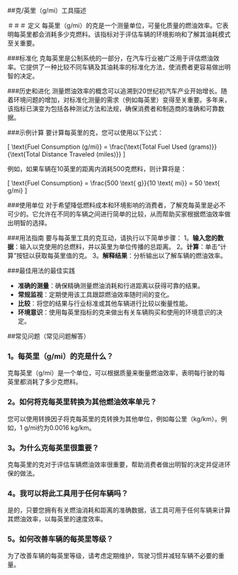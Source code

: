 ##克/英里（g/mi）工具描述

＃＃＃ 定义
每英里（g/mi）的克是一个测量单位，可量化质量的燃油效率。它表明每英里都会消耗多少克燃料。该指标对于评估车辆的环境影响和了解其油耗模式至关重要。

###标准化
克每英里是公制系统的一部分，在汽车行业被广泛用于评估燃油效率。它提供了一种比较不同车辆及其油耗率的标准化方法，使消费者更容易做出明智的决定。

###历史和进化
测量燃油效率的概念可以追溯到20世纪初汽车产业开始增长。随着环境问题的增加，对标准化测量的需求（例如每英里）变得至关重要。多年来，该指标已演变为包括各种测试方法和法规，确保消费者和制造商的准确和可靠数据。

###示例计算
要计算每英里的克，您可以使用以下公式：

\[ \text{Fuel Consumption (g/mi)} = \frac{\text{Total Fuel Used (grams)}}{\text{Total Distance Traveled (miles)}} \]

例如，如果车辆在10英里的距离内消耗500克燃料，则计算将是：

\[ \text{Fuel Consumption} = \frac{500 \text{ g}}{10 \text{ mi}} = 50 \text{ g/mi} \]

###使用单位
对于希望降低燃料成本和环境影响的消费者，了解克每英里是必不可少的。它允许在不同的车辆之间进行简单的比较，从而帮助买家根据燃油效率做出明智的选择。

###用法指南
要与每英里工具的克互动，请执行以下简单步骤：
1。**输入您的数据**：输入以克使用的总燃料，并以英里为单位传播的总距离。
2。**计算**：单击“计算”按钮以获取每英里值的克。
3。**解释结果**：分析输出以了解车辆的燃油效率。

###最佳用法的最佳实践
-  **准确的测量**：确保精确测量燃油消耗和行进距离以获得可靠的结果。
-  **常规监视**：定期使用该工具跟踪燃油效率随时间的变化。
-  **比较**：将您的结果与行业标准或其他车辆进行比较以衡量性能。
-  **环境意识**：使用每英里指标的克来做出有关车辆购买和使用的环境意识的决定。

##常见问题（常见问题解答）

### 1。每英里（g/mi）的克是什么？
克每英里（g/mi）是一个单位，可以根据质量来衡量燃油效率，表明每行驶的每英里都消耗了多少克燃料。

### 2。如何将克每英里转换为其他燃油效率单元？
您可以使用转换因子将克每英里的克转换为其他单位，例如每公里（kg/km）。例如，1 g/mi约为0.0016 kg/km。

### 3。为什么克每英里很重要？
克每英里的克对于评估车辆燃油效率很重要，帮助消费者做出明智的决定并促进环保的做法。

### 4。我可以将此工具用于任何车辆吗？
是的，只要您拥有有关燃油消耗和距离的准确数据，该工具可用于任何车辆来计算其燃油效率，以每英里的速度效率。

### 5。如何改善车辆的每英里等级？
为了改善车辆的每英里等级，请考虑定期维护，驾驶习惯并减轻车辆不必要的重量。